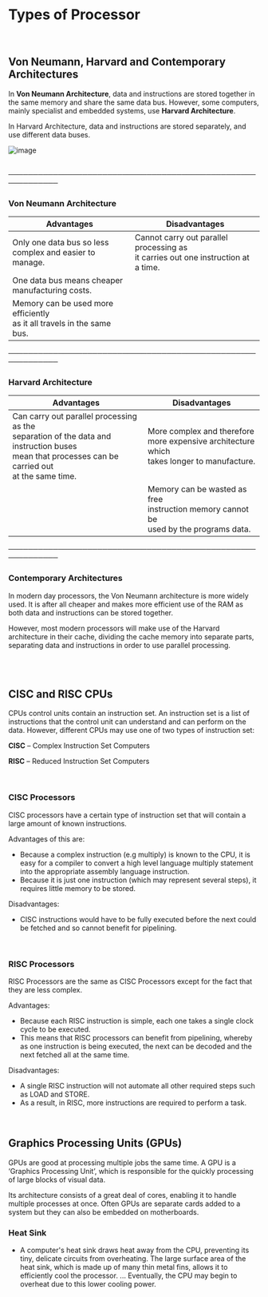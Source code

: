 # Types of Processor

<br>

## Von Neumann, Harvard and Contemporary Architectures
In **Von Neumann Architecture**, data and instructions are stored together in the same memory and share the same data bus. However, some computers, mainly specialist and embedded systems, use **Harvard Architecture**.

In Harvard Architecture, data and instructions are stored separately, and use different data buses.

![image](https://user-images.githubusercontent.com/90699946/137919710-052bc73f-d0d4-47af-bb72-042fefce1d6f.png)

<br>
────────────────────────────────────────────────────────────

### Von Neumann Architecture

Advantages | Disadvantages                            
------------ | -------------
Only one data bus so less <br /> complex and easier to manage.| Cannot carry out parallel processing as <br /> it carries out one instruction at a time.
One data bus means cheaper <br /> manufacturing costs.|
Memory can be used more efficiently <br /> as it all travels in the same bus.|

────────────────────────────────────────────────────────────

### Harvard Architecture

Advantages | Disadvantages
------------ | -------------
Can carry out parallel processing as the <br />separation of the data and instruction buses <br /> mean that processes can be carried out <br /> at the same time.| More complex and therefore <br /> more expensive architecture which <br /> takes longer to manufacture.
⠀| Memory can be wasted as free <br /> instruction memory cannot be <br /> used by the programs data.

────────────────────────────────────────────────────────────

### Contemporary Architectures

In modern day processors, the Von Neumann architecture is more widely used. It is after all cheaper and makes more efficient use of the RAM as both data and instructions can be stored together.

However, most modern processors will make use of the Harvard architecture in their cache, dividing the cache memory into separate parts, separating data and instructions in order to use parallel processing.

<br>
<br>

## CISC and RISC CPUs

CPUs control units contain an instruction set. An instruction set is a list of instructions that the control unit can understand and can perform on the data.
However, different CPUs may use one of two types of instruction set:

**CISC** – Complex Instruction Set Computers

**RISC** – Reduced Instruction Set Computers

<br>

### CISC Processors

CISC processors have a certain type of instruction set that will contain a large amount of known instructions.

Advantages of this are:
- Because a complex instruction (e.g multiply) is known to the CPU, it is easy for a compiler to convert a high level language multiply statement into the appropriate assembly language instruction.
- Because it is just one instruction (which may represent several steps), it requires little memory to be stored.

Disadvantages:
- CISC instructions would have to be fully executed before the next could be fetched and so cannot benefit for pipelining.

<br>

### RISC Processors

RISC Processors are the same as CISC Processors except for the fact that they are less complex.

Advantages:
- Because each RISC instruction is simple, each one takes a single clock cycle to be executed.
- This means that RISC processors can benefit from pipelining, whereby as one instruction is being executed, the next can be decoded and the next fetched all at the same time.

Disadvantages:
- A single RISC instruction will not automate all other required steps such as LOAD and STORE.
- As a result, in RISC, more instructions are required to perform a task.

<br>

## Graphics Processing Units (GPUs)

GPUs are good at processing multiple jobs the same time. A GPU is a ‘Graphics Processing Unit’, which is responsible for the quickly processing of large blocks of visual data.

Its architecture consists of a great deal of cores, enabling it to handle multiple processes at once. Often GPUs are separate cards added to a system but they can also be embedded on motherboards.


### Heat Sink
- A computer's heat sink draws heat away from the CPU, preventing its tiny, delicate circuits from overheating. The large surface area of the heat sink, which is made up of many thin metal fins, allows it to efficiently cool the processor. ... Eventually, the CPU may begin to overheat due to this lower cooling power.
